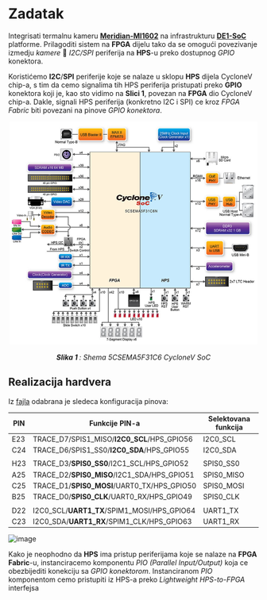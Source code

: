 # Zadatak
Integrisati termalnu kameru [**Meridian-MI1602**](https://www.meridianinno.com/products) na infrastrukturu [**DE1-SoC**](https://www.terasic.com.tw/cgi-bin/page/archive.pl?Language=English&No=836) platforme.
Prilagoditi sistem na **FPGA** dijelu tako da se omogući povezivanje izmedju *kamere* 🔄 *I2C/SPI* periferija na **HPS**-u preko dostupnog *GPIO* konektora.</br>

Koristićemo **I2C**/**SPI** periferije koje se nalaze u sklopu **HPS** dijela CycloneV chip-a, s tim da cemo signalima tih HPS periferija pristupati preko **GPIO** konektora koji je, kao sto vidimo na **Slici 1**,
povezan na **FPGA** dio CycloneV chip-a. Dakle, signali HPS periferija (konkretno I2C i SPI) ce kroz *FPGA Fabric* biti povezani na pinove *GPIO konektora*.

<p align="center">
  <img src="/docs/5CSEMA5F31C6_shema.jpg" alt="Description" width="500" height="450"/>
</p>
<p align="center"><i><b>Slika 1 </b>: Shema 5CSEMA5F31C6 CycloneV SoC</i></p>

## Realizacija hardvera

Iz [fajla](docs/DE1-SoC_schematic.pdf) odabrana je sledeca konfiguracija pinova:

|   PIN   |               Funkcije PIN-a                   |    Selektovana funkcija   |
|---------|------------------------------------------------|---------------------------|
|   E23   |   TRACE_D7/SPIS1_MISO/**I2C0_SCL**/HPS_GPIO56  |       I2C0_SCL            |
|   C24   |   TRACE_D6/SPIS1_SS0/**I2C0_SDA**/HPS_GPIO55   |       I2C0_SDA            |
|         |                                                |                           |
|   H23   |   TRACE_D3/**SPIS0_SS0**/I2C1_SCL/HPS_GPIO52   |       SPIS0_SS0           |
|   A25   |   TRACE_D2/**SPIS0_MISO**/I2C1_SDA/HPS_GPIO51  |       SPIS0_MISO          |
|   C25   |   TRACE_D1/**SPIS0_MOSI**/UART0_TX/HPS_GPIO50  |       SPIS0_MOSI          |
|   B25   |   TRACE_D0/**SPIS0_CLK**/UART0_RX/HPS_GPIO49   |       SPIS0_CLK           |
|         |                                                |                           |
|   D22   |   I2C0_SCL/**UART1_TX**/SPIM1_MOSI/HPS_GPIO64  |       UART1_TX            |
|   C23   |   I2C0_SDA/**UART1_RX**/SPIM1_CLK/HPS_GPIO63   |       UART1_RX            |

![image](https://github.com/user-attachments/assets/d0179f78-c84d-4b29-b83e-7bf0879a9875)





Kako je neophodno da **HPS** ima pristup periferijama koje se nalaze na **FPGA Fabric**-u, instanciracemo komponentu *PIO (Parallel Input/Output)* koja ce obezbijediti konekciju sa *GPIO konektorom*.
Instanciranom *PIO* komponentom cemo pristupiti iz HPS-a preko *Lightweight HPS-to-FPGA* interfejsa











